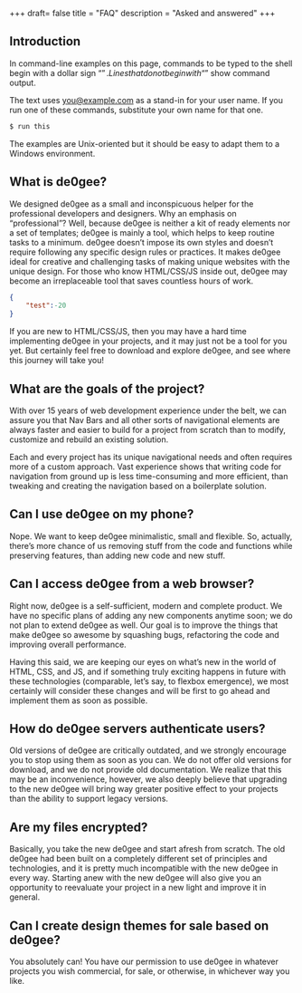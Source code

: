 +++
draft= false
title = "FAQ"
description = "Asked and answered"
+++

## Introduction 

In command-line examples on this page, commands to be typed to the shell begin with a dollar sign “$”. Lines that do not begin with “$” show command output.

The text uses you@example.com as a stand-in for your user name. If you run one of these commands, substitute your own name for that one.

```bash
$ run this
```

The examples are Unix-oriented but it should be easy to adapt them to a Windows environment.


## What is de0gee?

We designed de0gee as a small and inconspicuous helper for the professional developers and designers. Why an emphasis on “professional”? Well, because de0gee is neither a kit of ready elements nor a set of templates; de0gee is mainly a tool, which helps to keep routine tasks to a minimum. de0gee doesn’t impose its own styles and doesn’t require following any specific design rules or practices. It makes de0gee ideal for creative and challenging tasks of making unique websites with the unique design. For those who know HTML/CSS/JS inside out, de0gee may become an irreplaceable tool that saves countless hours of work.

```json
{
    "test":-20
}
```

If you are new to HTML/CSS/JS, then you may have a hard time implementing de0gee in your projects, and it may just not be a tool for you yet. But certainly feel free to download and explore de0gee, and see where this journey will take you!

## What are the goals of the project?

With over 15 years of web development experience under the belt, we can assure you that Nav Bars and all other sorts of navigational elements are always faster and easier to build for a project from scratch than to modify, customize and rebuild an existing solution.

Each and every project has its unique navigational needs and often requires more of a custom approach. Vast experience shows that writing code for navigation from ground up is less time-consuming and more efficient, than tweaking and creating the navigation based on a boilerplate solution.

## Can I use de0gee on my phone?

Nope. We want to keep de0gee minimalistic, small and flexible. So, actually, there’s more chance of us removing stuff from the code and functions while preserving features, than adding new code and new stuff.

## Can I access de0gee from a web browser?

Right now, de0gee is a self-sufficient, modern and complete product. We have no specific plans of adding any new components anytime soon; we do not plan to extend de0gee as well. Our goal is to improve the things that make de0gee so awesome by squashing bugs, refactoring the code and improving overall performance.

Having this said, we are keeping our eyes on what’s new in the world of HTML, CSS, and JS, and if something truly exciting happens in future with these technologies (comparable, let’s say, to flexbox emergence), we most certainly will consider these changes and will be first to go ahead and implement them as soon as possible.

## How do de0gee servers authenticate users?

Old versions of de0gee are critically outdated, and we strongly encourage you to stop using them as soon as you can. We do not offer old versions for download, and we do not provide old documentation. We realize that this may be an inconvenience, however, we also deeply believe that upgrading to the new de0gee will bring way greater positive effect to your projects than the ability to support legacy versions.

## Are my files encrypted?

Basically, you take the new de0gee and start afresh from scratch. The old de0gee had been built on a completely different set of principles and technologies, and it is pretty much incompatible with the new de0gee in every way. Starting anew with the new de0gee will also give you an opportunity to reevaluate your project in a new light and improve it in general.

## Can I create design themes for sale based on de0gee?

You absolutely can! You have our permission to use de0gee in whatever projects you wish commercial, for sale, or otherwise, in whichever way you like.